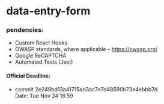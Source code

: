 # data-entry-form

### pendencies:

- Custom React Hooks
- OWASP standards, where applicable – https://owasp.org/
- Google ReCAPTCHA
- Automated Tests (Jest)

#### Official Deadline:
  - commit 2e249bd13a41715ad3ac7e7d48590b73e4ebbb7d<br/>
  Date:   Tue Nov 24 18:59
